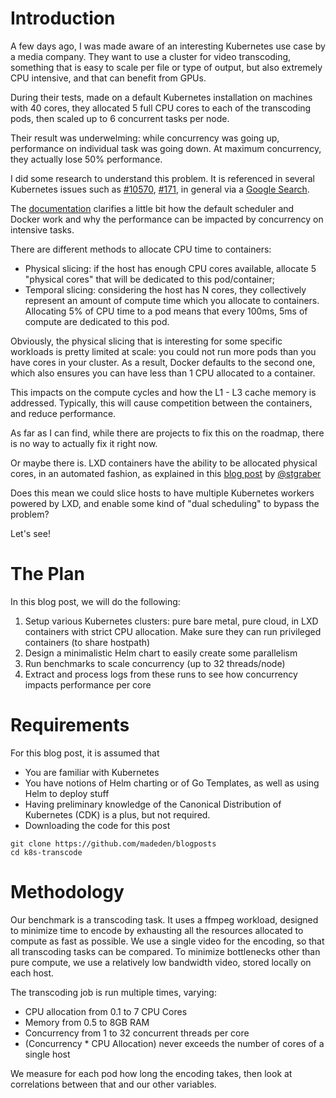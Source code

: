 # Introduction

A few days ago, I was made aware of an interesting Kubernetes use case by a media company. They want to use a cluster for video transcoding, something that is easy to scale per file or type of output, but also extremely CPU intensive, and that can benefit from GPUs. 

During their tests, made on a default Kubernetes installation on machines with 40 cores, they allocated 5 full CPU cores to each of the transcoding pods, then scaled up to 6 concurrent tasks per node. 

Their result was underwelming: while concurrency was going up, performance on individual task was going down. At maximum concurrency, they actually lose 50% performance. 

I did some research to understand this problem. It is referenced in several Kubernetes issues such as [#10570](https://github.com/kubernetes/kubernetes/issues/10570), [#171](https://github.com/kubernetes/community/pull/171), in general via a [Google Search](https://www.google.com/search?q=cpuset%20kubernetes&*&rct=j). 

The [documentation](https://kubernetes.io/docs/concepts/configuration/manage-compute-resources-container/) clarifies a little bit how the default scheduler and Docker work and why the performance can be impacted by concurrency on intensive tasks. 

There are different methods to allocate CPU time to containers: 

* Physical slicing: if the host has enough CPU cores available, allocate 5 "physical cores" that will be dedicated to this pod/container;
* Temporal slicing: considering the host has N cores, they collectively represent an amount of compute time which you allocate to containers. Allocating 5% of CPU time to a pod means that every 100ms, 5ms of compute are dedicated to this pod. 

<include Picture>

Obviously, the physical slicing that is interesting for some specific workloads is pretty limited at scale: you could not run more pods than you have cores in your cluster. 
As a result, Docker defaults to the second one, which also ensures you can have less than 1 CPU allocated to a container. 

<include Picture>

This impacts on the compute cycles and how the L1 - L3 cache memory is addressed. Typically, this will cause competition between the containers, and reduce performance. 

As far as I can find, while there are projects to fix this on the roadmap, there is no way to actually fix it right now. 

Or maybe there is. LXD containers have the ability to be allocated physical cores, in an automated fashion, as explained in this [blog post](https://stgraber.org/2016/03/26/lxd-2-0-resource-control-412/) by [@stgraber](https://twitter.com/stgraber)

Does this mean we could slice hosts to have multiple Kubernetes workers powered by LXD, and enable some kind of "dual scheduling" to bypass the problem? 

Let's see! 

# The Plan

In this blog post, we will do the following: 

1. Setup various Kubernetes clusters: pure bare metal, pure cloud, in LXD containers with strict CPU allocation. Make sure they can run privileged containers (to share hostpath)
2. Design a minimalistic Helm chart to easily create some parallelism
3. Run benchmarks to scale concurrency (up to 32 threads/node)
4. Extract and process logs from these runs to see how concurrency impacts performance per core

# Requirements

For this blog post, it is assumed that 

* You are familiar with Kubernetes
* You have notions of Helm charting or of Go Templates, as well as using Helm to deploy stuff
* Having preliminary knowledge of the Canonical Distribution of Kubernetes (CDK) is a plus, but not required. 
* Downloading the code for this post

```
git clone https://github.com/madeden/blogposts
cd k8s-transcode
```


# Methodology

Our benchmark is a transcoding task. It uses a ffmpeg workload, designed to minimize time to encode by exhausting all the resources allocated to compute as fast as possible. 
We use a single video for the encoding, so that all transcoding tasks can be compared. To minimize bottlenecks other than pure compute, we use a relatively low bandwidth video, stored locally on each host. 

The transcoding job is run multiple times, varying: 

* CPU allocation from 0.1 to 7 CPU Cores
* Memory from 0.5 to 8GB RAM
* Concurrency from 1 to 32 concurrent threads per core
* (Concurrency * CPU Allocation) never exceeds the number of cores of a single host

We measure for each pod how long the encoding takes, then look at correlations between that and our other variables. 


